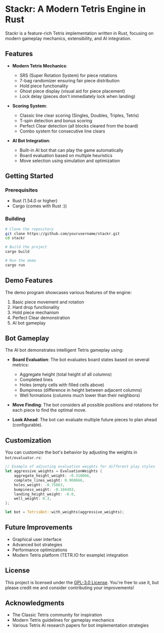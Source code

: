 # Stackr: A Modern Tetris Engine in Rust

Stackr is a feature-rich Tetris implementation written in Rust, focusing on modern gameplay mechanics, extensibility, and AI integration.

## Features

- **Modern Tetris Mechanics**:
  - SRS (Super Rotation System) for piece rotations
  - 7-bag randomizer ensuring fair piece distribution
  - Hold piece functionality
  - Ghost piece display (visual aid for piece placement)
  - Lock delay (pieces don't immediately lock when landing)

- **Scoring System**:
  - Classic line clear scoring (Singles, Doubles, Triples, Tetris)
  - T-spin detection and bonus scoring
  - Perfect Clear detection (all blocks cleared from the board)
  - Combo system for consecutive line clears

- **AI Bot Integration**:
  - Built-in AI bot that can play the game automatically
  - Board evaluation based on multiple heuristics
  - Move selection using simulation and optimization

## Getting Started

### Prerequisites

- Rust (1.54.0 or higher)
- Cargo (comes with Rust :))

### Building

```bash
# Clone the repository
git clone https://github.com/yourusername/stackr.git
cd stackr

# Build the project
cargo build

# Run the demo
cargo run
```

## Demo Features

The demo program showcases various features of the engine:

1. Basic piece movement and rotation
2. Hard drop functionality
3. Hold piece mechanism
4. Perfect Clear demonstration
5. AI bot gameplay

## Bot Gameplay

The AI bot demonstrates intelligent Tetris gameplay using:

- **Board Evaluation**: The bot evaluates board states based on several metrics:
  - Aggregate height (total height of all columns)
  - Completed lines
  - Holes (empty cells with filled cells above)
  - Bumpiness (difference in height between adjacent columns)
  - Well formations (columns much lower than their neighbors)

- **Move Finding**: The bot considers all possible positions and rotations for each piece to find the optimal move.

- **Look Ahead**: The bot can evaluate multiple future pieces to plan ahead (configurable).

## Customization

You can customize the bot's behavior by adjusting the weights in `bot/evaluator.rs`:

```rust
// Example of adjusting evaluation weights for different play styles
let aggressive_weights = EvaluationWeights {
    aggregate_height_weight: -0.310066,
    complete_lines_weight: 0.960666,
    holes_weight: -0.75663,
    bumpiness_weight: -0.184483,
    landing_height_weight: -0.0,
    well_weight: 0.3,
};

let bot = TetrisBot::with_weights(aggressive_weights);
```

## Future Improvements

- Graphical user interface
- Advanced bot strategies
- Performance optimizations
- Modern Tetris platform (TETR.IO for example) integration

## License

This project is licensed under the [GPL-3.0 License](./LICENSE).
You're free to use it, but please credit me and consider contributing your improvements!

## Acknowledgments

- The Classic Tetris community for inspiration
- Modern Tetris guidelines for gameplay mechanics
- Various Tetris AI research papers for bot implementation strategies